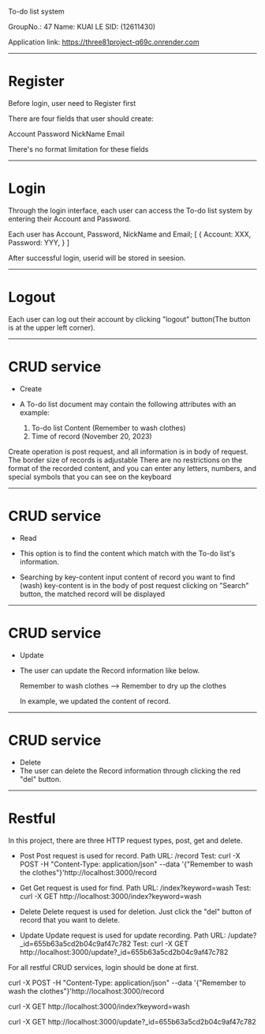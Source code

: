 To-do list system

GroupNo.: 47
Name: KUAI LE
SID: (12611430)

Application link: https://three81project-q69c.onrender.com

********************************************
# Register

Before login, user need to Register first

There are four fields that user should create:

Account		Password		NickName		Email

There's no format limitation for these fields
		
********************************************
# Login
Through the login interface, each user can access the To-do list system by entering their Account and Password.

Each user has Account, Password, NickName and Email;
[
	{
		Account: XXX, Password: YYY,
	}
]

After successful login, userid will be stored in seesion.

********************************************
# Logout
Each user can log out their account by clicking "logout" button(The button is at the upper left corner).

********************************************
# CRUD service
- Create
-	A To-do list document may contain the following attributes with an example: 

	1)	To-do list Content (Remember to wash clothes)
	2)	Time of record (November 20, 2023)

Create operation is post request, and all information is in body of request.
The border size of records is adjustable
There are no restrictions on the format of the recorded content, and you can enter any letters, numbers, and special symbols that you can see on the keyboard

********************************************
# CRUD service
- Read
-  This option is to find the content which match with the To-do list's information.

-   Searching by key-content
	input content of record you want to find (wash)
	key-content is in the body of post request
	clicking on "Search" button, the matched record will be displayed

********************************************
# CRUD service
- Update
-	The user can update the Record information like below.
	
	Remember to wash clothes --> Remember to dry up the clothes

	In example, we updated the content of record.

********************************************
# CRUD service
- Delete
-	The user can delete the Record information through clicking the red "del" button.

********************************************
# Restful
In this project, there are three HTTP request types, post, get and delete.
- Post 
	Post request is used for record.
	Path URL: /record
	Test: curl -X POST -H "Content-Type: application/json" --data '{"Remember to wash the clothes"}'http://localhost:3000/record

- Get
	Get request is used for find.
	Path URL: /index?keyword=wash
	Test: curl -X GET http://localhost:3000/index?keyword=wash

- Delete
	Delete request is used for deletion.
	Just click the "del" button of record that you want to delete.

- Update
	Update request is used for update recording.
	Path URL: /update?_id=655b63a5cd2b04c9af47c782
	Test: curl -X GET http://localhost:3000/update?_id=655b63a5cd2b04c9af47c782

For all restful CRUD services, login should be done at first.


curl -X POST -H "Content-Type: application/json" --data '{"Remember to wash the clothes"}'http://localhost:3000/record

curl -X GET http://localhost:3000/index?keyword=wash

curl -X GET http://localhost:3000/update?_id=655b63a5cd2b04c9af47c782
